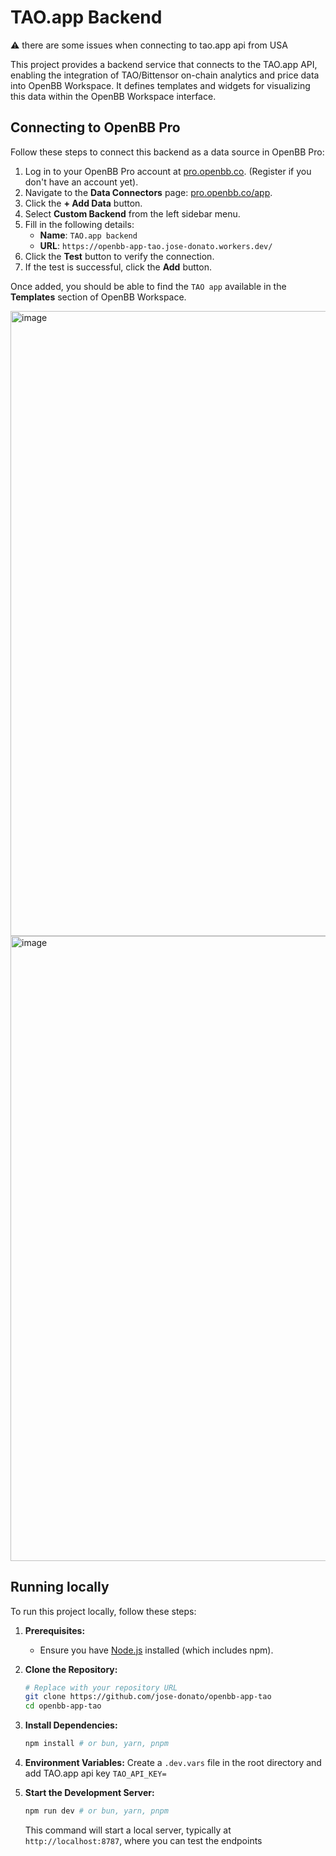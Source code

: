 # TAO.app Backend

⚠️ there are some issues when connecting to tao.app api from USA

This project provides a backend service that connects to the TAO.app API, enabling the integration of TAO/Bittensor on-chain analytics and price data into OpenBB Workspace. It defines templates and widgets for visualizing this data within the OpenBB Workspace interface.

## Connecting to OpenBB Pro

Follow these steps to connect this backend as a data source in OpenBB Pro:

1.  Log in to your OpenBB Pro account at [pro.openbb.co](https://pro.openbb.co). (Register if you don't have an account yet).
2.  Navigate to the **Data Connectors** page: [pro.openbb.co/app](pro.openbb.co/app/data-connectors?modal=data-connectors&dcTab=backend).
3.  Click the **+ Add Data** button. 
4.  Select **Custom Backend** from the left sidebar menu.
5.  Fill in the following details:
    *   **Name**: `TAO.app backend`
    *   **URL**: `https://openbb-app-tao.jose-donato.workers.dev/`
6.  Click the **Test** button to verify the connection.
7.  If the test is successful, click the **Add** button.

Once added, you should be able to find the `TAO app` available in the **Templates** section of OpenBB Workspace.

<img width="1000" alt="image" src="https://github.com/user-attachments/assets/a188694e-b775-4bcb-93ad-9e670615c68c" />
<img width="1000" alt="image" src="https://github.com/user-attachments/assets/8f109fb3-caac-4df3-8d74-28f05a5fddc5" />

## Running locally

To run this project locally, follow these steps:

1.  **Prerequisites:**
    *   Ensure you have [Node.js](https://nodejs.org/) installed (which includes npm).

2.  **Clone the Repository:**
    ```bash
    # Replace with your repository URL
    git clone https://github.com/jose-donato/openbb-app-tao
    cd openbb-app-tao
    ```
3.  **Install Dependencies:**
    ```bash
    npm install # or bun, yarn, pnpm
    ```
4.  **Environment Variables:** Create a `.dev.vars` file in the root directory and add TAO.app api key `TAO_API_KEY=`
5.  **Start the Development Server:**
    ```bash
    npm run dev # or bun, yarn, pnpm
    ```
    This command will start a local server, typically at `http://localhost:8787`, where you can test the endpoints
